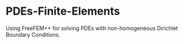 # PDEs-Finite-Elements
Using FreeFEM++ for solving PDEs with non-homogeneous Dirichlet Boundary Conditions.
